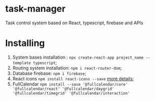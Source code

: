 # task-manager
Task control system based on React, typescript, firebase and APIs

# Installing

1. System bases installation : ```npx create-react-app project_name --template typescript```;
2. Routing system installation: ```npm i react-router-dom```;
3. Database firebase: ```npm i firebase```;
4. React icons ```npm install react-icons --save``` [more details](https://react-icons.github.io/react-icons);
5. FullCalendar ```npm install --save '@fullcalendar/core' '@fullcalendar/react' '@fullcalendar/daygrid' '@fullcalendar/timegrid' '@fullcalendar/interaction'```
